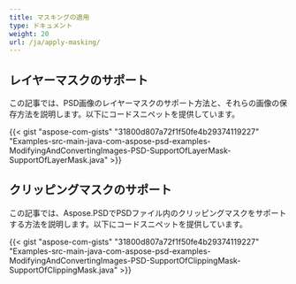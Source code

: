 ```yaml
---
title: マスキングの適用
type: ドキュメント
weight: 20
url: /ja/apply-masking/
---
```



## **レイヤーマスクのサポート**
この記事では、PSD画像のレイヤーマスクのサポート方法と、それらの画像の保存方法を説明します。以下にコードスニペットを提供しています。

{{< gist "aspose-com-gists" "31800d807a72f1f50fe4b29374119227" "Examples-src-main-java-com-aspose-psd-examples-ModifyingAndConvertingImages-PSD-SupportOfLayerMask-SupportOfLayerMask.java" >}}


## **クリッピングマスクのサポート**
この記事では、Aspose.PSDでPSDファイル内のクリッピングマスクをサポートする方法を説明します。以下にコードスニペットを提供しています。

{{< gist "aspose-com-gists" "31800d807a72f1f50fe4b29374119227" "Examples-src-main-java-com-aspose-psd-examples-ModifyingAndConvertingImages-PSD-SupportOfClippingMask-SupportOfClippingMask.java" >}}

